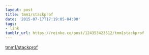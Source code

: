```yaml
---
layout: post
title: tmm1/stackprof
date: '2015-07-17T17:19:05-04:00'
tags:
- link
tumblr_url: https://reinke.co/post/124353423512/tmm1stackprof
---
```

[tmm1/stackprof](https://github.com/tmm1/stackprof)  
